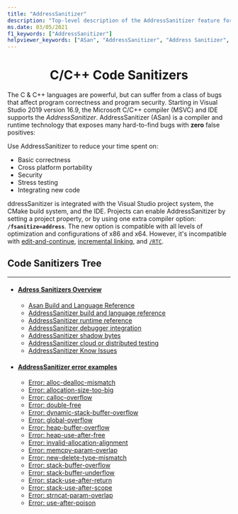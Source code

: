 ```yaml
---
title: "AddressSanitizer"
description: "Top-level description of the AddressSanitizer feature for Microsoft C/C++."
ms.date: 03/05/2021
f1_keywords: ["AddressSanitizer"]
helpviewer_keywords: ["ASan", "AddressSanitizer", "Address Sanitizer", "compiling for AddressSanitizer"]
---
```

<link rel="stylesheet" href="https://cdn.jsdelivr.net/npm/bootstrap-icons@1.5.0/font/bootstrap-icons.css">
<h1 style="text-align:center">C/C++ Code Sanitizers <i class="bi bi-bug-fill"></i></h1>

The C & C++ languages are powerful, but can suffer from a class of bugs that affect program correctness and program security. Starting in Visual Studio 2019 version 16.9, the Microsoft C/C++ compiler (MSVC) and IDE supports the *AddressSanitizer*. AddressSanitizer (ASan) is a compiler and runtime technology that exposes many hard-to-find bugs with **zero** false positives:

Use AddressSanitizer to reduce your time spent on:

- Basic correctness
- Cross platform portability
- Security
- Stress testing
- Integrating new code

ddressSanitizer is integrated with the Visual Studio project system, the CMake build system, and the IDE. Projects can enable AddressSanitizer by setting a project property, or by using one extra compiler option: **`/fsanitize=address`**. The new option is compatible with all levels of optimization and configurations of x86 and x64. However, it's incompatible with [edit-and-continue](/visualstudio/debugger/edit-and-continue-visual-cpp), [incremental linking](../build/reference/incremental-link-incrementally.md), and [`/RTC`](../build/reference/rtc-run-time-error-checks.md).

## Code Sanitizers Tree
---

* #### [Adress Sanitizers Overview](asan.md)
   * [Asan Build and Language Reference](asan-building.md)
   * [AddressSanitizer build and language reference](./asan-building.md)
   * [AddressSanitizer runtime reference](./asan-runtime.md)
   * [AddressSanitizer debugger integration](./asan-debugger-integration.md)
   * [AddressSanitizer shadow bytes](./asan-shadow-bytes.md)
   * [AddressSanitizer cloud or distributed testing](./asan-offline-crash-dumps.md)
   * [AddressSanitizer Know Issues](asan-known-issues.md)

* #### [AddressSanitizer error examples](./asan-error-examples.md)
   * [Error: alloc-dealloc-mismatch](./error-alloc-dealloc-mismatch.md)
   * [Error: allocation-size-too-big](./error-allocation-size-too-big.md)
   * [Error: calloc-overflow](./error-calloc-overflow.md)
   * [Error: double-free](./error-double-free.md)
   * [Error: dynamic-stack-buffer-overflow](./error-dynamic-stack-buffer-overflow.md)
   * [Error: global-overflow](./error-global-buffer-overflow.md)
   * [Error: heap-buffer-overflow](./error-heap-buffer-overflow.md)
   * [Error: heap-use-after-free](./error-heap-use-after-free.md)
   * [Error: invalid-allocation-alignment](./error-invalid-allocation-alignment.md)
   * [Error: memcpy-param-overlap](./error-memcpy-param-overlap.md)
   * [Error: new-delete-type-mismatch](./error-new-delete-type-mismatch.md)
   * [Error: stack-buffer-overflow](./error-stack-buffer-overflow.md)
   * [Error: stack-buffer-underflow](./error-stack-buffer-underflow.md)
   * [Error: stack-use-after-return](./error-stack-use-after-return.md)
   * [Error: stack-use-after-scope](./error-stack-use-after-scope.md)
   * [Error: strncat-param-overlap](./error-strncat-param-overlap.md)
   * [Error: use-after-poison](./error-use-after-poison.md)
